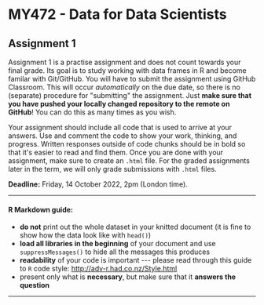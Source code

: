 
# MY472 - Data for Data Scientists

## Assignment 1

Assignment 1 is a practise assignment and does not count towards your final grade. Its goal is to study working with data frames in R and become familar with Git/GitHub. You will have to submit the assignment using GitHub Classroom.  This will occur _automatically_ on the due date, so there is no (separate) procedure for "submitting" the assignment.  Just **make sure that you have pushed your locally changed repository to the remote on GitHub**!  You can do this as many times as you wish.

Your assignment should include all code that is used to arrive at your answers. Use and comment the code to show your work, thinking, and progress. Written responses outside of code chunks should be in bold so that it's easier to read and find them. Once you are done with your assignment, make sure to create an `.html` file. For the graded assignments later in the term, we will only grade submissions with `.html` files.


**Deadline:** Friday, 14 October 2022, 2pm (London time).

---

#### R Markdown guide:

  - __do not__ print out the whole dataset in your knitted document (it is fine to show how the data look like with `head()`)
  - __load all libraries in the beginning__ of your document and use `suppressMessages()` to hide all the messages this produces
  - __readability__ of your code is important --- please read through this guide to `R` code style: http://adv-r.had.co.nz/Style.html
  - present only what is __necessary__, but make sure that it __answers the question__


---
